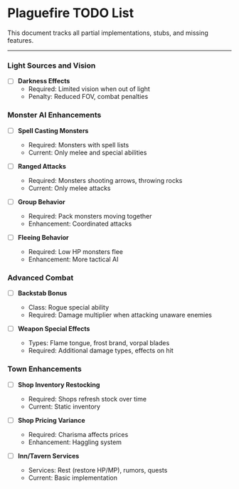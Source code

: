 # Plaguefire TODO List

This document tracks all partial implementations, stubs, and missing features.


---

### Light Sources and Vision

- [ ] **Darkness Effects**
  - Required: Limited vision when out of light
  - Penalty: Reduced FOV, combat penalties

### Monster AI Enhancements

- [ ] **Spell Casting Monsters**
  - Required: Monsters with spell lists
  - Current: Only melee and special abilities

- [ ] **Ranged Attacks**
  - Required: Monsters shooting arrows, throwing rocks
  - Current: Only melee attacks

- [ ] **Group Behavior**
  - Required: Pack monsters moving together
  - Enhancement: Coordinated attacks

- [ ] **Fleeing Behavior**
  - Required: Low HP monsters flee
  - Enhancement: More tactical AI

### Advanced Combat

- [ ] **Backstab Bonus**
  - Class: Rogue special ability
  - Required: Damage multiplier when attacking unaware enemies

- [ ] **Weapon Special Effects**
  - Types: Flame tongue, frost brand, vorpal blades
  - Required: Additional damage types, effects on hit

### Town Enhancements

- [ ] **Shop Inventory Restocking**
  - Required: Shops refresh stock over time
  - Current: Static inventory

- [ ] **Shop Pricing Variance**
  - Required: Charisma affects prices
  - Enhancement: Haggling system

- [ ] **Inn/Tavern Services**
  - Services: Rest (restore HP/MP), rumors, quests
  - Current: Basic implementation

